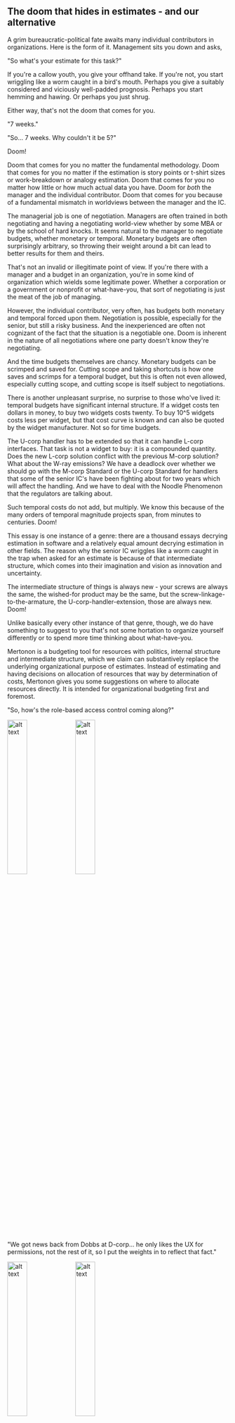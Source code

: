 The doom that hides in estimates - and our alternative
---

A grim bureaucratic-political fate awaits many individual contributors in organizations. Here is the form of it. Management sits you down and asks,

"So what's your estimate for this task?"

If you're a callow youth, you give your offhand take. If you're not, you start wriggling like a worm caught in a bird's mouth. Perhaps you give a suitably considered and viciously well-padded prognosis. Perhaps you start hemming and hawing. Or perhaps you just shrug.

Either way, that's not the doom that comes for you.

"7 weeks."

"So... 7 weeks. Why couldn't it be 5?"

Doom!

Doom that comes for you no matter the fundamental methodology. Doom that comes for you no matter if the estimation is story points or t-shirt sizes or work-breakdown or analogy estimation. Doom that comes for you no matter how little or how much actual data you have. Doom for _both_ the manager and the individual contributor. Doom that comes for you because of a fundamental mismatch in worldviews between the manager and the IC.

The managerial job is one of negotiation. Managers are often trained in both negotiating and having a negotiating world-view whether by some MBA or by the school of hard knocks. It seems natural to the manager to negotiate budgets, whether monetary or temporal. Monetary budgets are often surprisingly arbitrary, so throwing their weight around a bit can lead to better results for them and theirs.

That's not an invalid or illegitimate point of view. If you're there with a manager and a budget in an organization, you're in some kind of organization which wields some legitimate power. Whether a corporation or a government or nonprofit or what-have-you, that sort of negotiating is just the meat of the job of managing.

However, the individual contributor, very often, has budgets both monetary and temporal forced upon them. Negotiation is possible, especially for the senior, but still a risky business. And the inexperienced are often not cognizant of the fact that the situation is a negotiable one. Doom is inherent in the nature of all negotiations where one party doesn't know they're negotiating.

And the time budgets themselves are chancy. Monetary budgets can be scrimped and saved for. Cutting scope and taking shortcuts is how one saves and scrimps for a temporal budget, but this is often not even allowed, especially cutting scope, and cutting scope is itself subject to negotiations.

There is another unpleasant surprise, no surprise to those who've lived it: temporal budgets have significant internal structure. If a widget costs ten dollars in money, to buy two widgets costs twenty. To buy 10^5 widgets costs less per widget, but that cost curve is known and can also be quoted by the widget manufacturer. Not so for time budgets.

The U-corp handler has to be extended so that it can handle L-corp interfaces. That task is not a widget to buy: it is a compounded quantity. Does the new L-corp solution conflict with the previous M-corp solution? What about the W-ray emissions? We have a deadlock over whether we should go with the M-corp Standard or the U-corp Standard for handlers that some of the senior IC's have been fighting about for two years which will affect the handling. And we have to deal with the Noodle Phenomenon that the regulators are talking about.

Such temporal costs do not add, but multiply. We know this because of the many orders of temporal magnitude projects span, from minutes to centuries. Doom!

This essay is one instance of a genre: there are a thousand essays decrying estimation in software and a relatively equal amount decrying estimation in other fields. The reason why the senior IC wriggles like a worm caught in the trap when asked for an estimate is because of that intermediate structure, which comes into their imagination and vision as innovation and uncertainty.

The intermediate structure of things is always new - your screws are always the same, the wished-for product may be the same, but the screw-linkage-to-the-armature, the U-corp-handler-extension, those are always new. Doom!

Unlike basically every other instance of that genre, though, we do have something to suggest to you that's not some hortation to organize yourself differently or to spend more time thinking about what-have-you.

Mertonon is a budgeting tool for resources with politics, internal structure and intermediate structure, which we claim can substantively replace the underlying organizational purpose of estimates. Instead of estimating and having decisions on allocation of resources that way by determination of costs, Mertonon gives you some suggestions on where to allocate resources directly. It is intended for organizational budgeting first and foremost.

"So, how's the role-based access control coming along?"

<img src="https://mertonon.com/assets/estimate_grid1.png" alt="alt text" width="30%" height="30%">
<img src="https://mertonon.com/assets/estimate_grid2.png" alt="alt text" width="30%" height="30%">

"We got news back from Dobbs at D-corp... he only likes the UX for permissions, not the rest of it, so I put the weights in to reflect that fact."

<img src="https://mertonon.com/assets/dobbs_champion.png" alt="alt text" width="30%" height="30%">
<img src="https://mertonon.com/assets/dobbs_weight.png" alt="alt text" width="30%" height="30%">

"OK. What's that look like for the Mertonon adjustment?"

### "Mertonon is saying to reallocate effort toward UX for the 400's and the table but not the API for permissions. It's saying that the weights for permissions should be adjusted like that." - whatever Mertonon actually says lol
### pictures of the layer with reallocations
### look at the weight selections, a few of them

### "Sounds good. Let's get Zobbs to go work this 400's task a bit. Mertonon suggestion says Pobbs but she's busy this week." - whatever Mertonon actually says lol
### Says here Hobbs is more related to the 400's.

![Hobbs entry](https://mertonon.com/assets/hobbs_entry.png)
![Layer reallocations](https://mertonon.com/assets/layer_realloc.png)

"Really? Hobbs it is, then."

"Done. I'll go tell Hobbs."

"Cool. Meet again next week?"

"Sounds good to me."

If you're piqued by this little vignette and want some more details and information about Mertonon, contact us directly at [howon@mertonon.com](mailto:howon@mertonon.com) or browse the other docs [here](https://github.com/howonlee/mertonon/tree/master/docs). Here are docs for [setting up Mertonon](https://github.com/howonlee/mertonon/blob/master/docs/setup.md) and here are docs for [using Mertonon](https://github.com/howonlee/mertonon/blob/master/docs/usage.md).

## Q&A

### What about stakeholders?

When they ask for an estimate, show them your Mertonon instance instead. This is the advantage Mertonon has over iron-hard willing yourself to not have deadlines: you can show people something.

### We already don't do estimates, though.

Some organizations substantively led by individual contributors, like id Software under Carmack, manage to not give estimates by sheer dint of leadership will and fury.

Mertonon is for people and organizations who may or may not have such grim ideological hardening. If you already don't do estimates, Mertonon can be something to show your political situation to stakeholders inside and outside the organization.

### What about truly hard deadlines, like planetary conjunctions or something?

This approach is not suitable for absolute deadlines imposed by physical reality or by the government or something, but such deadlines are not actually ordinary in most ordinary work. Most supposedly-hard deadlines are basically a negotiation tactic, to increase urgency.

### But Agile solves this problem in software in some way (that I will now explain).

Did it? It's been 22 years. Agile is old enough to drink, even in America. And yet individual contributors still get asked for estimates daily, and those estimates still get ground down by negotiation.

Agile as a manifesto-driven movement is so vague that it cannot fail, it can only be failed. Therefore, you can't actually expect results out of it - it's the culmination of, a result of, good corporate politics, not a path towards undoing bad corporate politics. Woe betide the doomed fool who adopts Scaled Agile Framework, a framework which I have seen exactly no decent software come out of!

### How's this different from just Kanban?

You can stick people and relative weightings of factors in Mertonon in a way that doesn't make sense in Kanban. Mertonon also tells you which things to do and how to reweight relative weightings, given a goal and numerical journal entries with respect to the goal.

We'll put in a way to do a weighted-global-semi-topological sorting of Mertonon nodes (which would induce an overall global prioritization list with respect to the goal and be compatible with plain export to Kanban boards) when Mertonon tells us to do it.

If you actually want to see our Mertonon instance, contact us, because we haven't made the open public view options and security measures yet.

### No, what I'm really here for is to have something to blame my failures on. Can Mertonon do this?

We also fully intend that Mertonon's suggestions also work for the very specific quotidian purpose of looking good and blaming someone else for your failures. A guide for that and countermeasures and counter-countermeasures and counter-counter-countermeasures is forthcoming whenever Mertonon allocates effort to it. And of course you can blame Mertonon for your failures directly.

---

Again, if you want some more details and information about Mertonon, contact us directly at [howon@mertonon.com](mailto:howon@mertonon.com) or browse the other docs [here](https://github.com/howonlee/mertonon/tree/master/docs). Here are docs for [setting up Mertonon](https://github.com/howonlee/mertonon/blob/master/docs/setup.md) and here are docs for [using Mertonon](https://github.com/howonlee/mertonon/blob/master/docs/usage.md).
